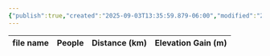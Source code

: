 ```yaml
---
{"publish":true,"created":"2025-09-03T13:35:59.879-06:00","modified":"2025-09-03T14:46:50.501-06:00","published":"2025-09-03T14:46:50.501-06:00","tags":["route"],"cssclasses":"","elevation":null,"region":null,"location":"50.9830321, -115.8208254","DWYT":"Don’t do","Kane":null,"completed":false}
---
```



| file name | People | Distance (km) | Elevation Gain (m) |
| --------- | ------ | ------------- | ------------------ |